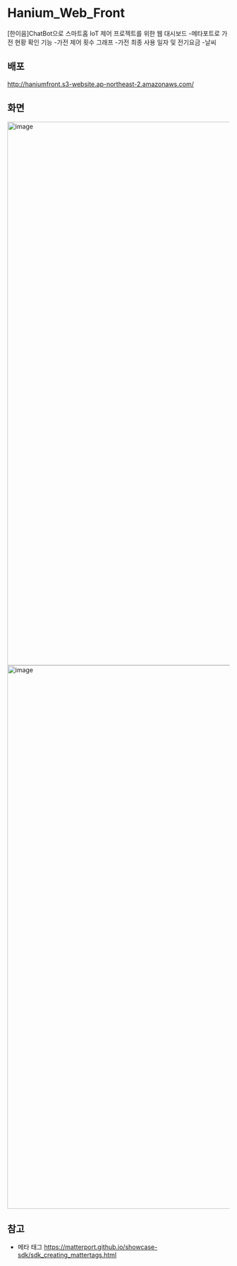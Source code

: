 # Hanium_Web_Front
[한이음]ChatBot으로 스마트홈 IoT 제어 프로젝트를 위한 웹 대시보드
-메타포트로 가전 현황 확인 기능
-가전 제어 횟수 그래프
-가전 최종 사용 일자 및 전기요금
-날씨 

## 배포
http://haniumfront.s3-website.ap-northeast-2.amazonaws.com/

## 화면
<img width="1233" alt="image" src="https://github.com/Hanium2023/Hanium_Web_Front/assets/80878955/a20969b0-bf58-4f1a-bf27-f3fcff504b6f">
<img width="1233" alt="image" src="https://github.com/Hanium2023/Hanium_Web_Front/assets/80878955/c42e5e8d-0d53-48ed-8188-329aaa33a8c1">


## 참고
- 메타 태그
https://matterport.github.io/showcase-sdk/sdk_creating_mattertags.html


